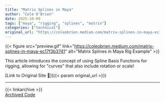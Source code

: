```yaml
---
title: "Matrix Splines in Maya"
author: "Cole O'Brien"
date: 2025-10-09
tags: ["maya", "rigging", "splines", "matrix"]
categories: ["technical"]
original_url: "https://coleobrien.medium.com/matrix-splines-in-maya-ec17f3b3741"
---
```

{{< figure src="preview.gif" link="https://coleobrien.medium.com/matrix-splines-in-maya-ec17f3b3741" alt="Matrix Splines in Maya Rig Example" >}}

This article introduces the concept of using Spline Basis Functions for rigging, allowing for "curves" that also include rotation or scale!

<!--more-->
[Link to Original Site 🔗]({{< param original_url >}})  
  
---
{{< linkarchive >}}  
[Archived Code](archive/matrixspline.py)  
